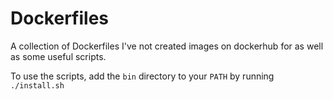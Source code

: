 # Dockerfiles

A collection of Dockerfiles I've not created images on dockerhub for as well as some useful scripts.

To use the scripts, add the `bin` directory to your `PATH` by running `./install.sh`

